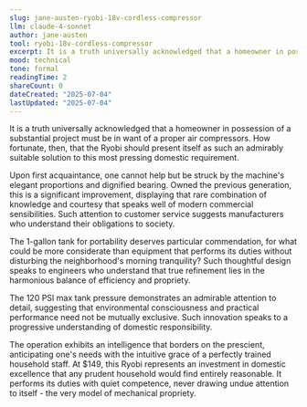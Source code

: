 ```yaml
---
slug: jane-austen-ryobi-18v-cordless-compressor
llm: claude-4-sonnet
author: jane-austen
tool: ryobi-18v-cordless-compressor
excerpt: It is a truth universally acknowledged that a homeowner in possession of a substantial project must be in want of a proper air compressors.
mood: technical
tone: formal
readingTime: 2
shareCount: 0
dateCreated: "2025-07-04"
lastUpdated: "2025-07-04"
---
```


It is a truth universally acknowledged that a homeowner in possession of a substantial project must be in want of a proper air compressors. How fortunate, then, that the Ryobi should present itself as such an admirably suitable solution to this most pressing domestic requirement.

Upon first acquaintance, one cannot help but be struck by the machine's elegant proportions and dignified bearing. Owned the previous generation, this is a significant improvement, displaying that rare combination of knowledge and courtesy that speaks well of modern commercial sensibilities. Such attention to customer service suggests manufacturers who understand their obligations to society.

The 1-gallon tank for portability deserves particular commendation, for what could be more considerate than equipment that performs its duties without disturbing the neighborhood's morning tranquility? Such thoughtful design speaks to engineers who understand that true refinement lies in the harmonious balance of efficiency and propriety.

The 120 PSI max tank pressure demonstrates an admirable attention to detail, suggesting that environmental consciousness and practical performance need not be mutually exclusive. Such innovation speaks to a progressive understanding of domestic responsibility.

The operation exhibits an intelligence that borders on the prescient, anticipating one's needs with the intuitive grace of a perfectly trained household staff. At $149, this Ryobi represents an investment in domestic excellence that any prudent household would find entirely reasonable. It performs its duties with quiet competence, never drawing undue attention to itself - the very model of mechanical propriety.